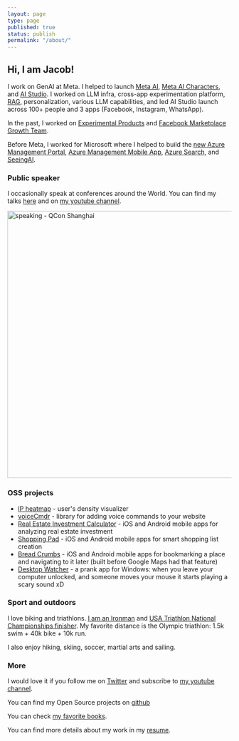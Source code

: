 ```yaml
---
layout: page
type: page
published: true
status: publish
permalink: "/about/"
---
```


<h2>Hi, I am Jacob!</h2>

I work on GenAI at Meta. I helped to launch [Meta AI](https://ai.meta.com/meta-ai/), [Meta AI Characters](https://www.theverge.com/2023/9/27/23891128/meta-ai-assistant-characters-whatsapp-instagram-connect), and [AI Studio](https://about.fb.com/news/2024/07/create-your-own-custom-ai-with-ai-studio/). I worked on LLM infra, cross-app experimentation platform, [RAG](https://en.wikipedia.org/wiki/Retrieval-augmented_generation), personalization, various LLM capabilities, and led AI Studio launch across 100+ people and 3 apps (Facebook, Instagram, WhatsApp).

In the past, I worked on [Experimental Products](https://techcrunch.com/2022/08/05/meta-testing-livestreaming-platform-influencers-super) and [Facebook Marketplace Growth Team](/growth-handbook/).

Before Meta, I worked for Microsoft where I helped to build the [new Azure Management Portal](/azure-portal-the-largest-single-page-app-in-the-world/), [Azure Management Mobile App](/under-the-hood-of-the-azure-mobile-app/), [Azure Search](/azure-search-on-azure-friday/), and [SeeingAI](/seeing-ai-photo-gallery/).

<!-- I worked at Microsoft on Azure Cloud. I helped to ship the [new Azure Management Portal](/azure-portal-the-largest-single-page-app-in-the-world/) - the first Single Page App using TypeScript. I started [Azure Management Mobile App](/under-the-hood-of-the-azure-mobile-app/), which utill today has higher store ratings than gcloud and AWS mobile apps on both App Store and Google Play. I helped to improve the management console for [Azure Search](/azure-search-on-azure-friday/). In my 10% time, I was helping with [SeeingAI app](/seeing-ai-photo-gallery/) - a mobile app for blind people that recognizes the environment around them. -->

<!-- Before Meta, I worked for Microsoft where I...
- ...helped to build the new Azure Management Portal - one of the largest and most complex web apps at the time. 
- ...started Mobile App for monitoring and managing Azure resources. I took it from Hackathon project to largest Microsoft conference keynote.
- ...helped to grow Azure Search by redesigning and rebuilding web UI, which resulted in increased feature adoption -->


<!-- <p><img class="aligncenter size-full wp-image-19946" src="{{ site.baseurl }}/assets/2013/06/FbMarketplaceOnMobile-scaled-e1617406305947.jpeg" alt="Facebook Marketplace" width="960" height="517" /></p> -->

<!-- <p style="text-align: justify;"><a href="https://azure.microsoft.com/en-us/features/azure-portal/"><img class="aligncenter size-full wp-image-16051" src="{{ site.baseurl }}/assets/2013/06/AzurePortal.png" alt="Azure Portal" width="900" height="475" /></a></p> -->

<!-- <p>I helped to ship the <a href="http://portal.azure.com">new Azure Management Portal</a> – at the time it was the largest Single Page Application in the World written in TypeScript by over 500 developers.</p> -->

<!-- <p><img class="aligncenter size-full wp-image-18383" src="{{ site.baseurl }}/assets/2013/06/AzureAppScreenshots.png" alt="Azure App Screenshots" width="900" height="534" /></p>
<p>I started and shipped <a href="https://jj09.net/under-the-hood-of-the-azure-mobile-app/">Azure Management Mobile App</a> - mobile companion app that enables you to monitor your Azure resources and take critical actions while on the go. App had better ratings than AWS and gcloud mobile apps on both <a href="https://apps.apple.com/gb/app/microsoft-azure/id1219013620">App Store</a> and <a href="https://play.google.com/store/apps/details?id=com.microsoft.azure">Google Play</a>.</p> -->

<!-- <p><img class="aligncenter size-full wp-image-19480" src="{{ site.baseurl }}/assets/2013/06/azure-search-logo.jpg" alt="Azure Search" width="800" height="381" /></p>
<p>I helped to grow <a href="https://azure.microsoft.com/en-us/services/search/">Azure Search</a> - managed search-as-a-service cloud solution that gives developers APIs and tools for adding a rich search experience in web and mobile apps powered by AI.</p>
<p style="text-align: justify;"><a href="http://www.dotnetconf.pl"><img class="aligncenter size-full wp-image-16061" src="{{ site.baseurl }}/assets/2013/06/dotNetConfPL.jpg" alt="dotNetConfPL" width="800" height="169" /></a></p> -->

<!-- <p style="text-align: justify;">Together with <a href="https://mfranc.com/">Michal Franc</a> and <a href="https://twitter.com/sawiczpawel">Pawel Sawicz</a> I co-founded <a href="http://www.dotnetconf.pl">dotNetConfPL</a> - online conference for .NET Developers. Currently maintained by the community!</p>
<p style="text-align: justify;">Before I joined Microsoft, I was working as Web Developer on variety of projects for different customers, such as law firms, real estate agencies, <a href="https://yearbook.com">yearbook publishers</a>, <a href="http://ksu.edu">universities</a>, and <a href="http://www.3dledger.com/">financial companies</a>. I also developed <a href="http://jj09.net/thesis">a Model-Driven Development and Verification Approach for Medical Devices</a>, while working for <a href="http://santoslab.org">SAnToS Lab</a> at <a href="http://ksu.edu">Kansas State University</a> where I got my <a title="Master of Science in Computer Science" href="http://jj09.net/master-science-computer-science/">Master Degree</a>.</p>
<p style="text-align: justify;">In addition to <a title="Master of Science in Computer Science" href="http://jj09.net/master-science-computer-science/">Master Degree</a> I also got two Bachelor degrees: in Computer Science (from <a href="http://www.portal.pwr.wroc.pl/index,242.dhtml">Wroclaw University of Technology</a>) and in Economics (from <a href="http://www.ue.wroc.pl/en/">Wroclaw University of Economics</a>).</p>
<h3> <img class="aligncenter size-full wp-image-12731" src="{{ site.baseurl }}/assets/2013/06/presenting.jpg" alt="Jakub Jedryszek" width="582" height="436" /></h3> -->

<h3>Public speaker</h3>

I occasionally speak at conferences around the World. You can find my talks [here](http://jj09.net/speaking) and on [my youtube channel](https://www.youtube.com/@jj09?sub_confirmation=1).

<p style="text-align: justify;"><img class="aligncenter wp-image-16221 size-full" src="{{ site.baseurl }}/assets/2013/06/speaking2.jpeg" alt="speaking - QCon Shanghai" width="900" height="600" /></p>

<h3>OSS projects</h3>

* [IP heatmap](https://github.com/jj09/ip-heatmap-generator) - user's density visualizer
* [voiceCmdr](https://github.com/jj09/voiceCmdr) - library for adding voice commands to your website
* [Real Estate Investment Calculator](https://github.com/jj09/RealEstateInvestmentCalculator) - iOS and Android mobile apps for analyzing real estate investment
* [Shopping Pad](https://github.com/jj09/ShoppingPad) - iOS and Android mobile apps for smart shopping list creation
* [Bread Crumbs](https://github.com/jj09/breadcrumbs) - iOS and Android mobile apps for bookmarking a place and navigating to it later (built before Google Maps had that feature)
* [Desktop Watcher](https://github.com/jj09/DesktopWatcher) - a prank app for Windows: when you leave your computer unlocked, and someone moves your mouse it starts playing a scary sound xD

<h3>Sport and outdoors</h3>

I love biking and triathlons. [I am an Ironman](/i-am-an-ironman/) and [USA Triathlon National Championships finisher](https://track.rtrt.me/e/USAT-AGE_GROUP-2023#/tracker/RV9456DB). My favorite distance is the Olympic triathlon: 1.5k swim + 40k bike + 10k run.

I also enjoy hiking, skiing, soccer, martial arts and sailing.

<!-- <p style="text-align: justify;">Cycling is my passion. I ride over 3000 miles on my bike every year. From time to time I participate in bike rides such as <a href="http://www.cascade.org/rides-major-rides-flying-wheels/flying-wheels-ride-details">Flying Wheels</a>, <a href="http://www.cascade.org/rides-major-rides/group-health-stp-presented-alaska-airlines">Seattle To Portland</a>,  <a href="http://www.cascade.org/rides-major-rides/chilly-hilly">Chilly Hilly</a>, <a href="http://www.cascade.org/rides-major-rides/ride-seattle-vancouver-and-party-rsvp">Ride from Seattle to Vancouver</a>.</p>
<p style="text-align: justify;"><img class="aligncenter size-full wp-image-12531" src="{{ site.baseurl }}/assets/2013/06/bike.jpg" alt="Jakub Jedryszek - bike" width="800" height="459" /></p>
<p style="text-align: justify;">I also swim and run, and I participate in a few triathlons every year.</p>
<p style="text-align: justify;"><img class="aligncenter size-full wp-image-14791" src="{{ site.baseurl }}/assets/2013/06/swim.jpg" alt="swim" width="800" height="598" /></p>
<p style="text-align: justify;"><img class="aligncenter size-full wp-image-14531" src="{{ site.baseurl }}/assets/2013/06/run.jpg" alt="Jakub Jedryszek - run" width="800" height="533" /></p> -->
<h3>More</h3>

I would love it if you follow me on [Twitter](https://twitter.com/realJacobJed) and subscribe to [my youtube channel](https://www.youtube.com/@jj09?sub_confirmation=1).

You can find my Open Source projects on [github](https://github.com/jj09)

You can check [my favorite books](/books).

You can find more details about my work in my [resume](/resume).

<!-- <p><img class="aligncenter size-full wp-image-12721" src="{{ site.baseurl }}/assets/2013/06/workspace.jpg" alt="Jakub Jedryszek" width="900" height="580" /></p> -->
